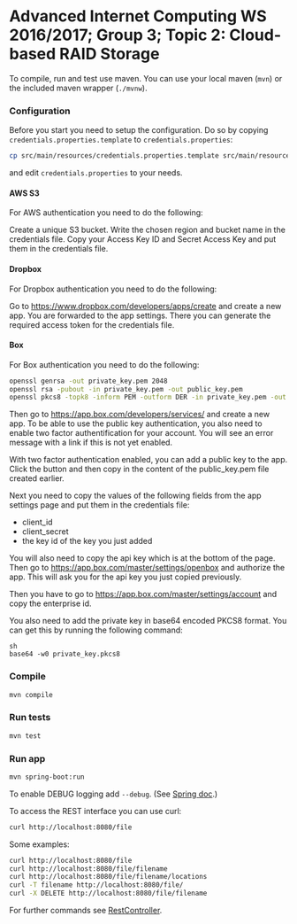# Advanced Internet Computing WS 2016/2017; Group 3; Topic 2: Cloud-based RAID Storage

To compile, run and test use maven. You can use your local maven (`mvn`) or the included maven wrapper (`./mvnw`).

### Configuration
Before you start you need to setup the configuration. Do so by copying `credentials.properties.template` to `credentials.properties`:
```sh
cp src/main/resources/credentials.properties.template src/main/resources/credentials.properties
```
and edit `credentials.properties` to your needs.

#### AWS S3
For AWS authentication you need to do the following:

Create a unique S3 bucket.
Write the chosen region and bucket name in the credentials file. 
Copy your Access Key ID and Secret Access Key and put them in the credentials file.

#### Dropbox
For Dropbox authentication you need to do the following:

Go to https://www.dropbox.com/developers/apps/create and create a new app.
You are forwarded to the app settings. There you can generate the required access token for the credentials file.

#### Box

For Box authentication you need to do the following:
```sh
openssl genrsa -out private_key.pem 2048
openssl rsa -pubout -in private_key.pem -out public_key.pem
openssl pkcs8 -topk8 -inform PEM -outform DER -in private_key.pem -out private_key.pkcs8 -nocrypt
```

Then go to https://app.box.com/developers/services/ and create a new app.
To be able to use the public key authentication, you also need to enable two factor authentification for your account.
You will see an error message with a link if this is not yet enabled.

With two factor authentication enabled, you can add a public key to the app.
Click the button and then copy in the content of the public_key.pem file created earlier.

Next you need to copy the values of the following fields from the app settings page and put them in the credentials file:
 - client_id
 - client_secret
 - the key id of the key you just added

You will also need to copy the api key which is at the bottom of the page.
Then go to https://app.box.com/master/settings/openbox and authorize the app.
This will ask you for the api key you just copied previously.

Then you have to go to https://app.box.com/master/settings/account and copy the enterprise id.

You also need to add the private key in base64 encoded PKCS8 format.
You can get this by running the following command:

```
sh
base64 -w0 private_key.pkcs8
```

### Compile
```sh
mvn compile
```

### Run tests
```sh
mvn test
```

### Run app
```sh
mvn spring-boot:run
```

To enable DEBUG logging add `--debug`. (See [Spring doc](http://docs.spring.io/spring-boot/docs/current/reference/html/boot-features-logging.html#boot-features-logging-console-output).)

To access the REST interface you can use curl:
```sh
curl http://localhost:8080/file
```

Some examples:
```sh
curl http://localhost:8080/file
curl http://localhost:8080/file/filename
curl http://localhost:8080/file/filename/locations
curl -T filename http://localhost:8080/file/
curl -X DELETE http://localhost:8080/file/filename
```


For further commands see [RestController](src/main/java/at/ac/tuwien/infosys/aic2016/g3t2/rest/RestController.java).